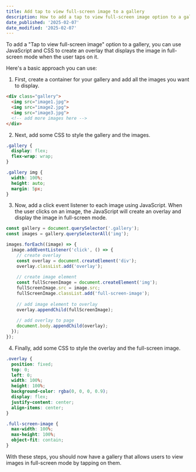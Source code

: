 ```yaml
---
title: Add tap to view full-screen image to a gallery
description: How to add a tap to view full-screen image option to a gallery
date_published: '2025-02-07'
date_modified: '2025-02-07'
---
```


To add a "Tap to view full-screen image" option to a gallery, you can use JavaScript and CSS to create an overlay that displays the image in full-screen mode when the user taps on it.

Here's a basic approach you can use:
1. First, create a container for your gallery and add all the images you want to display.

```html
<div class="gallery">
  <img src="image1.jpg">
  <img src="image2.jpg">
  <img src="image3.jpg">
  <!-- add more images here -->
</div>
```


2. Next, add some CSS to style the gallery and the images.

```css
.gallery {
  display: flex;
  flex-wrap: wrap;
}

.gallery img {
  width: 100%;
  height: auto;
  margin: 5px;
}
```


3. Now, add a click event listener to each image using JavaScript. When the user clicks on an image, the JavaScript will create an overlay and display the image in full-screen mode.

```javascript
const gallery = document.querySelector('.gallery');
const images = gallery.querySelectorAll('img');

images.forEach((image) => {
  image.addEventListener('click', () => {
    // create overlay
    const overlay = document.createElement('div');
    overlay.classList.add('overlay');
    
    // create image element
    const fullScreenImage = document.createElement('img');
    fullScreenImage.src = image.src;
    fullScreenImage.classList.add('full-screen-image');
    
    // add image element to overlay
    overlay.appendChild(fullScreenImage);
    
    // add overlay to page
    document.body.appendChild(overlay);
  });
});
```


4. Finally, add some CSS to style the overlay and the full-screen image.

```css
.overlay {
  position: fixed;
  top: 0;
  left: 0;
  width: 100%;
  height: 100%;
  background-color: rgba(0, 0, 0, 0.9);
  display: flex;
  justify-content: center;
  align-items: center;
}

.full-screen-image {
  max-width: 100%;
  max-height: 100%;
  object-fit: contain;
}
```



With these steps, you should now have a gallery that allows users to view images in full-screen mode by tapping on them.
